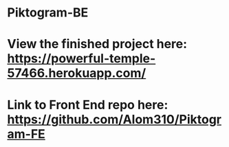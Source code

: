 # Piktogram-BE
# View the finished project here: https://powerful-temple-57466.herokuapp.com/
# Link to Front End repo here: https://github.com/Alom310/Piktogram-FE
